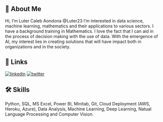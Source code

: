 
## 🚀 About Me
Hi, I’m Luter Caleb Aondona @Luter23
I’m interested in data science, machine learning, mathematics and their applications to various sectors. I have a background training in Mathematics. I love the fact that I can aid in the process of decision making with the use of data. With the emergence of AI, my interest lies in creating solutions that will have impact both in organizations and in the society.


## 🔗 Links

[![linkedin](https://img.shields.io/badge/linkedin-0A66C2?style=for-the-badge&logo=linkedin&logoColor=white)](https://www.linkedin.com/public-profile/settings?lipi=urn%3Ali%3Apage%3Ad_flagship3_profile_self_edit_contact-info%3BcX4ksvnFR1GpL4dIbbKI0g%3D%3D)
[![twitter](https://img.shields.io/badge/twitter-1DA1F2?style=for-the-badge&logo=twitter&logoColor=white)](https://twitter.com/CalebLuter)





## 🛠 Skills
Python, SQL, MS Excel, Power BI, Minitab, Git, Cloud Deployment (AWS, Heroku, Azure), Data Analysis, Machine Learning, Deep Learning, Natual Language Processing and Computer Vision.

